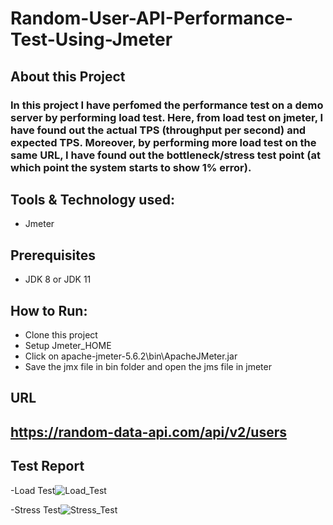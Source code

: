# Random-User-API-Performance-Test-Using-Jmeter

## About this Project
### In this project I have perfomed the performance test on a demo server by performing load test. Here, from load test on jmeter, I have found out the actual TPS (throughput per second) and expected TPS. Moreover, by performing more load test on the same URL, I have found out the bottleneck/stress test point (at which point the system starts to show 1% error).

## Tools & Technology used:
- Jmeter

## Prerequisites
- JDK 8 or JDK 11  

## How to Run:
- Clone this project
- Setup Jmeter_HOME
- Click on apache-jmeter-5.6.2\bin\ApacheJMeter.jar
- Save the jmx file in bin folder and open the jms file in jmeter

## URL
## https://random-data-api.com/api/v2/users
## Test Report
-Load Test![Load_Test](https://github.com/Niaz2959/Random-User-API-Performance-Test/assets/55870435/c047d57f-09ee-4a07-b12a-7cf2ab2b1cdd)

-Stress Test![Stress_Test](https://github.com/Niaz2959/Random-User-API-Performance-Test/assets/55870435/6447c60b-b91a-43f0-bba5-1598d6dba2b2)

